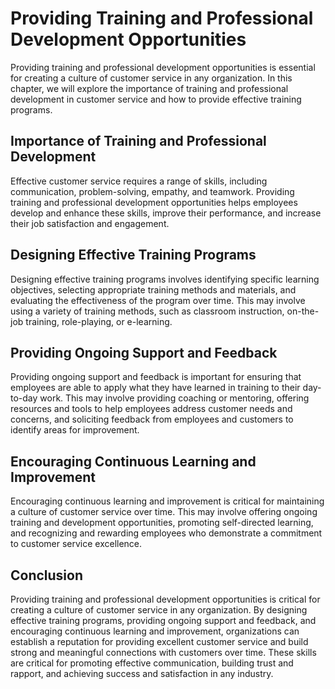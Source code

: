 Providing Training and Professional Development Opportunities
================================================================================================================

Providing training and professional development opportunities is essential for creating a culture of customer service in any organization. In this chapter, we will explore the importance of training and professional development in customer service and how to provide effective training programs.

Importance of Training and Professional Development
---------------------------------------------------

Effective customer service requires a range of skills, including communication, problem-solving, empathy, and teamwork. Providing training and professional development opportunities helps employees develop and enhance these skills, improve their performance, and increase their job satisfaction and engagement.

Designing Effective Training Programs
-------------------------------------

Designing effective training programs involves identifying specific learning objectives, selecting appropriate training methods and materials, and evaluating the effectiveness of the program over time. This may involve using a variety of training methods, such as classroom instruction, on-the-job training, role-playing, or e-learning.

Providing Ongoing Support and Feedback
--------------------------------------

Providing ongoing support and feedback is important for ensuring that employees are able to apply what they have learned in training to their day-to-day work. This may involve providing coaching or mentoring, offering resources and tools to help employees address customer needs and concerns, and soliciting feedback from employees and customers to identify areas for improvement.

Encouraging Continuous Learning and Improvement
-----------------------------------------------

Encouraging continuous learning and improvement is critical for maintaining a culture of customer service over time. This may involve offering ongoing training and development opportunities, promoting self-directed learning, and recognizing and rewarding employees who demonstrate a commitment to customer service excellence.

Conclusion
----------

Providing training and professional development opportunities is critical for creating a culture of customer service in any organization. By designing effective training programs, providing ongoing support and feedback, and encouraging continuous learning and improvement, organizations can establish a reputation for providing excellent customer service and build strong and meaningful connections with customers over time. These skills are critical for promoting effective communication, building trust and rapport, and achieving success and satisfaction in any industry.
